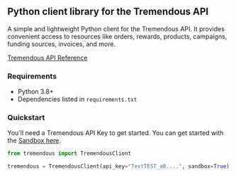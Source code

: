 ## Python client library for the Tremendous API

A simple and lightweight Python client for the Tremendous API. It provides convenient access to resources like orders, rewards, products, campaigns, funding sources, invoices, and more. 

[Tremendous API Reference](https://developers.tremendous.com/reference/rewards)

### Requirements

- Python 3.8+
- Dependencies listed in `requirements.txt`

### Quickstart
You'll need a Tremendous API Key to get started. You can get started with the [Sandbox here](https://developers.tremendous.com/docs/1-create-a-sandbox-account). 

```python
from tremendous import TremendousClient

tremendous = TremendousClient(api_key="TestTEST_aB....", sandbox=True)
```
